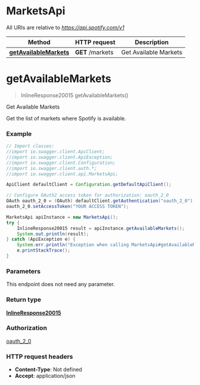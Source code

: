 # MarketsApi

All URIs are relative to *https://api.spotify.com/v1*

Method | HTTP request | Description
------------- | ------------- | -------------
[**getAvailableMarkets**](MarketsApi.md#getAvailableMarkets) | **GET** /markets | Get Available Markets 

<a name="getAvailableMarkets"></a>
# **getAvailableMarkets**
> InlineResponse20015 getAvailableMarkets()

Get Available Markets 

Get the list of markets where Spotify is available. 

### Example
```java
// Import classes:
//import io.swagger.client.ApiClient;
//import io.swagger.client.ApiException;
//import io.swagger.client.Configuration;
//import io.swagger.client.auth.*;
//import io.swagger.client.api.MarketsApi;

ApiClient defaultClient = Configuration.getDefaultApiClient();

// Configure OAuth2 access token for authorization: oauth_2_0
OAuth oauth_2_0 = (OAuth) defaultClient.getAuthentication("oauth_2_0");
oauth_2_0.setAccessToken("YOUR ACCESS TOKEN");

MarketsApi apiInstance = new MarketsApi();
try {
    InlineResponse20015 result = apiInstance.getAvailableMarkets();
    System.out.println(result);
} catch (ApiException e) {
    System.err.println("Exception when calling MarketsApi#getAvailableMarkets");
    e.printStackTrace();
}
```

### Parameters
This endpoint does not need any parameter.

### Return type

[**InlineResponse20015**](InlineResponse20015.md)

### Authorization

[oauth_2_0](../README.md#oauth_2_0)

### HTTP request headers

 - **Content-Type**: Not defined
 - **Accept**: application/json

